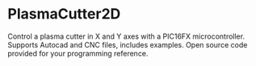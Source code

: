# PlasmaCutter2D
Control a plasma cutter in X and Y axes with a PIC16FX microcontroller. Supports Autocad and CNC files, includes examples. Open source code provided for your programming reference.
